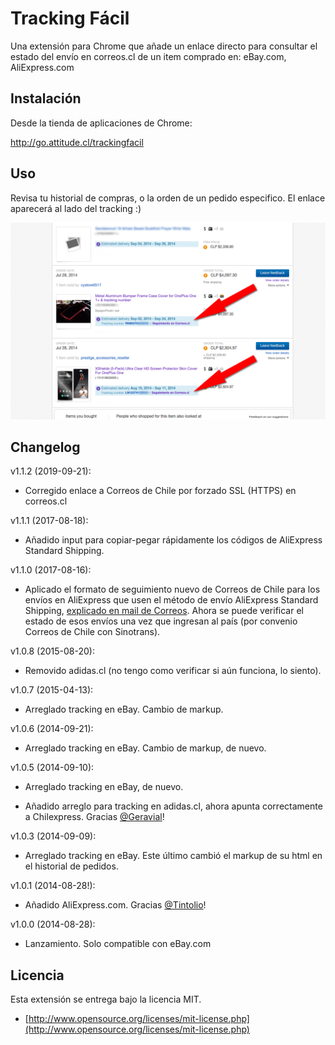 Tracking Fácil
===============

Una extensión para Chrome que añade un enlace directo para consultar el estado del envío en correos.cl de un item comprado en: eBay.com, AliExpress.com

## Instalación
Desde la tienda de aplicaciones de Chrome:

http://go.attitude.cl/trackingfacil

## Uso
Revisa tu historial de compras, o la orden de un pedido especifico. El enlace aparecerá al lado del tracking :)

![eBay demo](https://raw.githubusercontent.com/TCattd/chrome-correoscl-tracking/master/extras-dontpackage/pantallazo1.png)

## Changelog
v1.1.2 (2019-09-21):

- Corregido enlace a Correos de Chile por forzado SSL (HTTPS) en correos.cl

v1.1.1 (2017-08-18):

- Añadido input para copiar-pegar rápidamente los códigos de AliExpress Standard Shipping.

v1.1.0 (2017-08-16):

- Aplicado el formato de seguimiento nuevo de Correos de Chile para los envíos en AliExpress que usen el método de envío AliExpress Standard Shipping, [explicado en mail de Correos](https://www.correos.cl/SitePages/direccion-aliexpress/tips/Default.aspx). Ahora se puede verificar el estado de esos envíos una vez que ingresan al país (por convenio Correos de Chile con Sinotrans).

v1.0.8 (2015-08-20):

- Removido adidas.cl (no tengo como verificar si aún funciona, lo siento).

v1.0.7 (2015-04-13):

- Arreglado tracking en eBay. Cambio de markup.

v1.0.6 (2014-09-21):

- Arreglado tracking en eBay. Cambio de markup, de nuevo.

v1.0.5 (2014-09-10):

- Arreglado tracking en eBay, de nuevo.

- Añadido arreglo para tracking en adidas.cl, ahora apunta correctamente a Chilexpress. Gracias [@Geravial](https://twitter.com/Geravial)!

v1.0.3 (2014-09-09):

- Arreglado tracking en eBay. Este último cambió el markup de su html en el historial de pedidos.

v1.0.1 (2014-08-28!):

- Añadido AliExpress.com. Gracias [@Tintolio](https://twitter.com/Tintolio)!

v1.0.0 (2014-08-28):

- Lanzamiento. Solo compatible con eBay.com


## Licencia

Esta extensión se entrega bajo la licencia MIT.

* [http://www.opensource.org/licenses/mit-license.php](http://www.opensource.org/licenses/mit-license.php)
